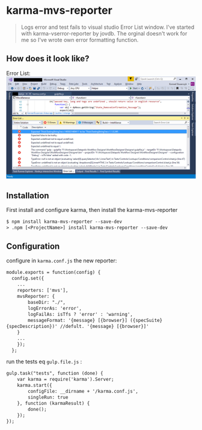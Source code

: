 # karma-mvs-reporter
> Logs error and test fails to visual studio Error List window.
> I've started with karma-vserror-reporter by jovdb. The orginal doesn't work for me so I've wrote own error formatting function. 


## How does it look like?

Error List:
![screenshot](img/ErrorList.bmp)

## Installation
First install and configure karma, then install the karma-mvs-reporter

    $ npm install karma-mvs-reporter --save-dev
	> .npm [<ProjectName>] install karma-mvs-reporter --save-dev

## Configuration
configure in `karma.conf.js` the new reporter:

    module.exports = function(config) {
      config.set({
        ...
        reporters: ['mvs'],
		mvsReporter: {
			baseDir: "./",
			logErrorAs: 'error',
			logFailAs: isTfs ? 'error' : 'warning',
			messageFormat: '{message} [{browser}] ({specSuite} {specDescription})' //defult. '{message} [{browser}]'
		}
        ...
        });
      };

run the tests eq `gulp.file.js` : 

	gulp.task("tests", function (done) {
		var karma = require('karma').Server;
		karma.start({
			configFile: __dirname + '/karma.conf.js',
			singleRun: true
		}, function (karmaResult) {
			done();
		});
	});
